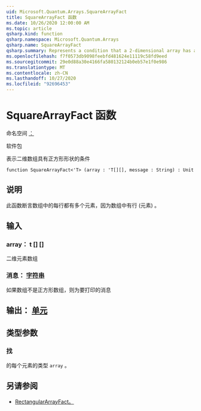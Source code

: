 ```yaml
---
uid: Microsoft.Quantum.Arrays.SquareArrayFact
title: SquareArrayFact 函数
ms.date: 10/26/2020 12:00:00 AM
ms.topic: article
qsharp.kind: function
qsharp.namespace: Microsoft.Quantum.Arrays
qsharp.name: SquareArrayFact
qsharp.summary: Represents a condition that a 2-dimensional array has a square shape
ms.openlocfilehash: f7f0573db9098feebfd481624e11119c58fd9eed
ms.sourcegitcommit: 29e0d88a30e4166fa580132124b0eb57e1f0e986
ms.translationtype: MT
ms.contentlocale: zh-CN
ms.lasthandoff: 10/27/2020
ms.locfileid: "92696453"
---
```

# <a name="squarearrayfact-function"></a>SquareArrayFact 函数

命名空间 [：](xref:Microsoft.Quantum.Arrays)

软件包 [](https://nuget.org/packages/)


表示二维数组具有正方形形状的条件

```qsharp
function SquareArrayFact<'T> (array : 'T[][], message : String) : Unit
```


## <a name="description"></a>说明

此函数断言数组中的每行都有多个元素，因为数组中有行 (元素) 。

## <a name="input"></a>输入

### <a name="array--t"></a>array： t [] []

二维元素数组


### <a name="message--string"></a>消息： [字符串](xref:microsoft.quantum.lang-ref.string)

如果数组不是正方形数组，则为要打印的消息



## <a name="output--unit"></a>输出： [单元](xref:microsoft.quantum.lang-ref.unit)



## <a name="type-parameters"></a>类型参数

### <a name="t"></a>找

的每个元素的类型 `array` 。

## <a name="see-also"></a>另请参阅

- [RectangularArrayFact。](xref:Microsoft.Quantum.Arrays.RectangularArrayFact)